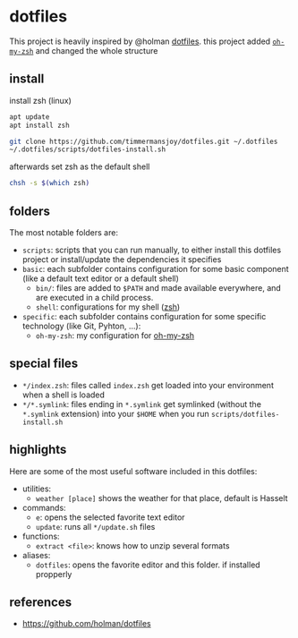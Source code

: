 # dotfiles

This project is heavily inspired by @holman [dotfiles](https://github.com/holman/dotfiles). this project added [`oh-my-zsh`](https://ohmyz.sh/) and changed the whole structure

## install

install zsh (linux)

```sh
apt update
apt install zsh
```

```sh
git clone https://github.com/timmermansjoy/dotfiles.git ~/.dotfiles
~/.dotfiles/scripts/dotfiles-install.sh
```

afterwards set zsh as the default shell

```sh
chsh -s $(which zsh)
```

## folders

The most notable folders are:

- `scripts`: scripts that you can run manually, to either install this dotfiles project or install/update the dependencies it specifies
- `basic`: each subfolder contains configuration for some basic component (like a default text editor or a default shell)
  - `bin/`: files are added to `$PATH` and made available everywhere, and are executed in a child process.
  - `shell`: configurations for my shell ([zsh](http://zsh.sourceforge.net/))
- `specific`: each subfolder contains configuration for some specific technology (like Git, Pyhton, ...):
  - `oh-my-zsh`: my configuration for [oh-my-zsh](https://ohmyz.sh/)

## special files

- `*/index.zsh`: files called `index.zsh` get loaded into your environment when a shell is loaded
- `*/*.symlink`: files ending in `*.symlink` get symlinked (without the `*.symlink` extension) into your `$HOME` when you run `scripts/dotfiles-install.sh`

## highlights

Here are some of the most useful software included in this dotfiles:

- utilities:
  - `weather [place]` shows the weather for that place, default is Hasselt
- commands:
  - `e`: opens the selected favorite text editor
  - `update`: runs all `*/update.sh` files
- functions:
  - `extract <file>`: knows how to unzip several formats
- aliases:
  - `dotfiles`: opens the favorite editor and this folder. if installed propperly

## references

- https://github.com/holman/dotfiles
